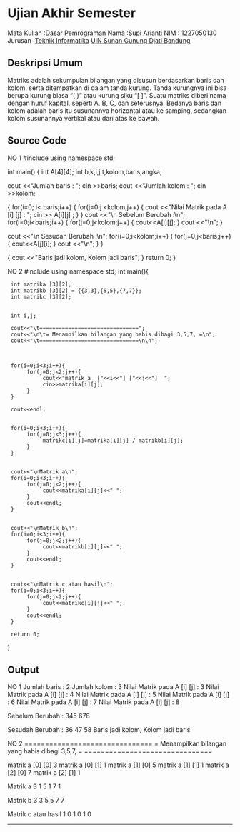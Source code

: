 # Ujian Akhir Semester 
Mata Kuliah 	:Dasar Pemrograman
Nama	      	:Supi Arianti
NIM		        :	1227050130
Jurusan		    :[Teknik Informatika](http://if.uinsgd.ac.id/) [UIN Sunan Gunung Djati Bandung](https://uinsgd.ac.id/) 

## Deskripsi Umum
Matriks adalah sekumpulan bilangan yang disusun berdasarkan baris dan kolom, serta ditempatkan di dalam tanda kurung. Tanda kurungnya ini bisa berupa kurung biasa “( )” atau kurung siku “[ ]”. Suatu matriks diberi nama dengan huruf kapital, seperti A, B, C, dan seterusnya. Bedanya baris dan kolom adalah baris itu susunannya horizontal atau ke samping, sedangkan kolom susunannya vertikal atau dari atas ke bawah. 

## Source Code
NO 1
#include <iostream>
using namespace std;


int main()
{
int A[4][4];
int b,k,i,j,t,kolom,baris,angka;

cout <<"Jumlah baris : ";
cin >>baris;
cout <<"Jumlah kolom : ";
cin >>kolom;

{
    for(i=0; i< baris;i++)
    {
        for(j=0;j <kolom;j++)
        {
            cout <<"Nilai Matrik pada A [i] [j] : ";
            cin >> A[i][j] ;
        }
    }
    cout <<"\n Sebelum Berubah :\n";
        for(i=0;i<baris;i++)
    {
        for(j=0;j<kolom;j++)
        {
            cout<<A[i][j];
        }
        cout <<"\n";
    }

cout <<"\n Sesudah Berubah :\n";
        for(i=0;i<kolom;i++)
    {
        for(j=0;j<baris;j++)
        {
            cout<<A[j][i];
        }
        cout <<"\n";
    }
}

{
    cout <<"Baris jadi kolom, Kolom jadi baris";
}
return 0;
}

NO 2
#include <iostream>
using namespace std;
int main(){

     
     int matrika [3][2];
     int matrikb [3][2] = {{3,3},{5,5},{7,7}};
     int matrikc [3][2];

     
     int i,j;

     cout<<"\t===============================";
     cout<<"\n\t= Menampilkan bilangan yang habis dibagi 3,5,7, =\n";
     cout<<"\t===============================\n\n";

     
     
     for(i=0;i<3;i++){
          for(j=0;j<2;j++){
               cout<<"matrik a  ["<<i<<"] ["<<j<<"]  ";
               cin>>matrika[i][j];
          }
     }

     cout<<endl;

     
     for(i=0;i<3;i++){
          for(j=0;j<3;j++){
               matrikc[i][j]=matrika[i][j] / matrikb[i][j]; 
          }
     }

     
     cout<<"\nMatrik a\n";
     for(i=0;i<3;i++){
          for(j=0;j<2;j++){
               cout<<matrika[i][j]<<" ";
          }
          cout<<endl;
     }

     
     cout<<"\nMatrik b\n";
     for(i=0;i<3;i++){
          for(j=0;j<2;j++){
               cout<<matrikb[i][j]<<" ";
          }
          cout<<endl;
     }

     
     cout<<"\nMatrik c atau hasil\n";
     for(i=0;i<3;i++){
          for(j=0;j<2;j++){
               cout<<matrikc[i][j]<<" ";
          }
          cout<<endl;
     }

     return 0;
}
    
## Output
 NO 1
Jumlah baris : 2
Jumlah kolom : 3
Nilai Matrik pada A [i] [j] : 3
Nilai Matrik pada A [i] [j] : 4
Nilai Matrik pada A [i] [j] : 5
Nilai Matrik pada A [i] [j] : 6
Nilai Matrik pada A [i] [j] : 7
Nilai Matrik pada A [i] [j] : 8

 Sebelum Berubah :
345
678

 Sesudah Berubah :
36
47
58
Baris jadi kolom, Kolom jadi baris
    
 NO 2
    ===============================
        = Menampilkan bilangan yang habis dibagi 3,5,7, =
        ===============================

matrik a  [0] [0]  3
matrik a  [0] [1]  1
matrik a  [1] [0]  5
matrik a  [1] [1]  1
matrik a  [2] [0]  7
matrik a  [2] [1]  1


Matrik a
3 1
5 1
7 1

Matrik b
3 3
5 5
7 7

Matrik c atau hasil
1 0
1 0
1 0

--------------------------------
